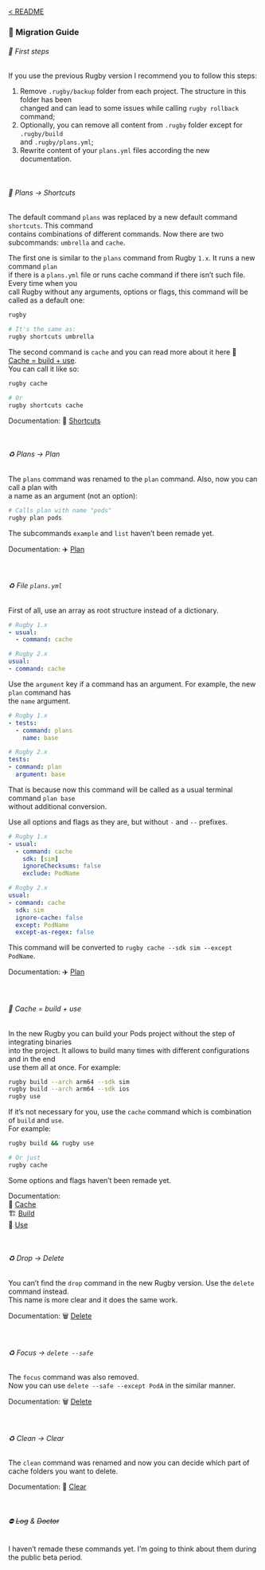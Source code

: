 [< README](../README.md)

### 🚏 Migration Guide

###### 🚩 First steps

If you use the previous Rugby version I recommend you to follow this steps:

1. Remove `.rugby/backup` folder from each project. The structure in this folder has been\
   changed and can lead to some issues while calling `rugby rollback` command;
3. Optionally, you can remove all content from `.rugby` folder except for `.rugby/build`\
   and `.rugby/plans.yml`;
5. Rewrite content of your `plans.yml` files according the new documentation.

<br>

###### 🚚 Plans → Shortcuts

The default command `plans` was replaced by a new default command `shortcuts`. This command\
contains combinations of different commands. Now there are two subcommands: `umbrella` and `cache`.

The first one is similar to the `plans` command from Rugby `1.x`. It runs a new command `plan`\
if there is a `plans.yml` file or runs cache command if there isn’t such file. Every time when you\
call Rugby without any arguments, options or flags, this command will be called as a default one:

```sh
rugby

# It's the same as:
rugby shortcuts umbrella
```

The second command is `cache` and you can read more about it here 🧩 [Cache = build + use](#cache--build--use).\
You can call it like so:

```sh
rugby cache

# Or
rugby shortcuts cache
```

Documentation: 📍 [Shortcuts](Documentation/Shortcuts.md)

<br>

###### ♻️ Plans → Plan

The `plans` command was renamed to the `plan` command. Also, now you can call a plan with\
a name as an argument (not an option):

```sh
# Calls plan with name "pods"
rugby plan pods
```

The subcommands `example` and `list` haven’t been remade yet.

Documentation: ✈️ [Plan](Documentation/Plan.md) 

<br>

###### ♻️ File `plans.yml`

First of all, use an array as root structure instead of a dictionary.

```yaml
# Rugby 1.x
- usual:
  - command: cache

# Rugby 2.x
usual:
- command: cache
```

Use the `argument` key if a command has an argument. For example, the new `plan` command has\
the `name` argument.

```yaml
# Rugby 1.x
- tests:
  - command: plans
    name: base

# Rugby 2.x
tests:
- command: plan
  argument: base
```

That is because now this command will be called as a usual terminal command `plan base`\
without additional conversion.

Use all options and flags as they are, but without `-` and `--` prefixes.

```yaml
# Rugby 1.x
- usual:
  - command: cache
    sdk: [sim]
    ignoreChecksums: false
    exclude: PodName

# Rugby 2.x
usual:
- command: cache
  sdk: sim
  ignore-cache: false
  except: PodName
  except-as-regex: false
```

This command will be converted to `rugby cache --sdk sim --except PodName`.

Documentation: ✈️ [Plan](Documentation/Plan.md) 

<br>

###### 🧩 Cache = build + use

In the new Rugby you can build your Pods project without the step of integrating binaries\
into the project. It allows to build many times with different configurations and in the end\
use them all at once. For example:

```sh
rugby build --arch arm64 --sdk sim
rugby build --arch arm64 --sdk ios
rugby use
```

If it’s not necessary for you, use the `cache` command which is combination of `build` and `use`.\
For example:

```sh
rugby build && rugby use

# Or just
rugby cache
```

Some options and flags haven’t been remade yet.

Documentation:\
🏈 [Cache](Documentation/Shortcuts/Cache.md)\
🏗️ [Build](Documentation/Build.md)\
🎯 [Use](Documentation/Use.md)

<br>

###### ♻️ Drop → Delete

You can’t find the `drop` command in the new Rugby version. Use the `delete` command instead.\
This name is more clear and it does the same work.

Documentation: 🗑️ [Delete](Documentation/Delete.md) 

<br>

###### ♻️ Focus → `delete --safe`

The `focus` command was also removed.\
Now you can use `delete --safe --except PodA` in the similar manner.

Documentation: 🗑️ [Delete](Documentation/Delete.md) 

<br>

###### ♻️ Clean → Clear

The `clean` command was renamed and now you can decide which part of cache folders you want to delete.

Documentation: 🧼 [Clear](Documentation/Clear.md) 

<br>

###### ⛔️ ~~Log~~ & ~~Doctor~~

I haven’t remade these commands yet. I’m going to think about them during the public beta period.
